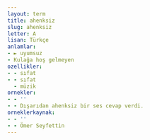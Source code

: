 ```yaml
---
layout: term
title: ahenksiz
slug: ahenksiz
letter: A
lisan: Türkçe
anlamlar:
- ► uyumsuz
- Kulağa hoş gelmeyen
ozellikler:
- - sıfat
- - sıfat
  - müzik
ornekler:
- - ''
- - Dışarıdan ahenksiz bir ses cevap verdi.
orneklerkaynak:
- - ''
- - Ömer Seyfettin
---
```

